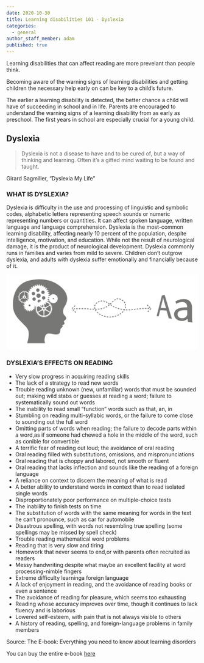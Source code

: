 ```yaml
---
date: 2020-10-30
title: Learning disabilities 101 - Dyslexia
categories:
  - general
author_staff_member: adam
published: true
---
```

Learning disabilities that can affect reading are more prevelant than people think.

Becoming aware of the warning signs of learning disabilities and getting children the necessary help early on
can be key to a child’s future.

The earlier a learning disability is detected, the better chance a child will have of succeeding in school and
in life. Parents are encouraged to understand the warning signs of a learning disability from as early as preschool. The first years in school are especially crucial for a young child.

## Dyslexia
> Dyslexia is not a disease to have and to be cured of, but a way of thinking
and learning. Often it’s a gifted mind waiting to be found and taught.

Girard Sagmiller, “Dyslexia My Life”

### WHAT IS DYSLEXIA?
Dyslexia is difficulty in the use and processing of linguistic and symbolic codes, alphabetic letters representing speech sounds or numeric representing numbers or quantities. It can affect spoken language, written language and language comprehension. Dyslexia is the most-common learning disability, affecting nearly 10 percent of the population, despite intelligence, motivation, and education. While not the result of neurological damage, it is the product of neurological development. Dyslexia commonly runs in families and varies from mild to severe. Children don’t outgrow dyslexia, and adults with dyslexia suffer emotionally and financially because of it.

![Read illustration](/images/headAndText.png)

### DYSLEXIA’S EFFECTS ON READING
- Very slow progress in acquiring reading skills
- The lack of a strategy to read new words
- Trouble reading unknown (new, unfamiliar) words that must be sounded out; making wild stabs or guesses at reading a word; failure to systematically sound out words
- The inability to read small “function” words such as that, an, in
- Stumbling on reading multi-syllabic words, or the failure to come close to sounding out the full word
- Omitting parts of words when reading; the failure to decode parts within a word,as if someone had chewed a hole in the middle of the word, such as conible for convertible
- A terrific fear of reading out loud; the avoidance of oral reading
- Oral reading filled with substitutions, omissions, and mispronunciations
- Oral reading that is choppy and labored, not smooth or fluent
- Oral reading that lacks inflection and sounds like the reading of a foreign language
- A reliance on context to discern the meaning of what is read
- A better ability to understand words in context than to read isolated single words
- Disproportionately poor performance on multiple-choice tests
- The inability to finish tests on time
- The substitution of words with the same meaning for words in the text he can’t pronounce, such as car for automobile
- Disastrous spelling, with words not resembling true spelling (some spellings may be missed by spell check)
- Trouble reading mathematical word problems
- Reading that is very slow and tiring
- Homework that never seems to end,or with parents often recruited as readers
- Messy handwriting despite what maybe an excellent facility at word processing-nimble fingers
- Extreme difficulty learninga foreign language
- A lack of enjoyment in reading, and the avoidance of reading books or even a sentence
- The avoidance of reading for pleasure, which seems too exhausting
- Reading whose accuracy improves over time, though it continues to lack fluency and is laborious
- Lowered self-esteem, with pain that is not always visible to others
- A history of reading, spelling, and foreign-language problems in family members

Source:  The E-book: Everything you need to know about learning disorders

You can buy the entire e-book [here](https://gumroad.com/l/ECMLZ)